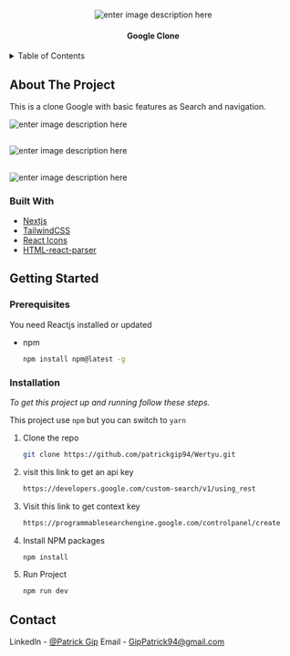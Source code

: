 
<!-- PROJECT LOGO -->
<br />
<div align="center">

  ![enter image description here](https://i.imgur.com/6iCw24m.png)
  <h4 align="center">Google Clone </h4>
</div>



<!-- TABLE OF CONTENTS -->
<details>
  <summary>Table of Contents</summary>
  <ol>
    <li>
      <a href="#about-the-project">About The Project</a>
      <ul>
        <li><a href="#built-with">Built With</a></li>
      </ul>
    </li>
    <li>
      <a href="#getting-started">Getting Started</a>
      <ul>
        <li><a href="#prerequisites">Prerequisites</a></li>
        <li><a href="#installation">Installation</a></li>
      </ul>
    </li>
    <li><a href="#contact">Contact</a></li>
  </ol>
</details>



<!-- ABOUT THE PROJECT -->
## About The Project

This is a clone Google with basic features as Search and navigation.


![enter image description here](https://i.imgur.com/71hJaQO.png)
##

![enter image description here](https://i.imgur.com/bwpBaqE.png)
##

![enter image description here](https://i.imgur.com/SsV0pe9.png)


### Built With

* [Nextjs](https://nextjs.org/docs)
* [TailwindCSS](https://v2.tailwindcss.com/docs)
* [React Icons](https://react-icons.github.io/react-icons/)
* [HTML-react-parser](https://www.npmjs.com/package/html-react-parser)




<!-- GETTING STARTED -->
## Getting Started

### Prerequisites

You need Reactjs installed or updated

* npm
  ```sh
  npm install npm@latest -g
  ```

### Installation

_To get this project up and running follow these steps._

<!-- 1. Get a free API Key at [https://example.com](https://example.com) -->
This project use `npm` but you can switch to `yarn`

1. Clone the repo
   ```sh
   git clone https://github.com/patrickgip94/Wertyu.git
   ```

2. visit this link to get an api key
    ```sh
    https://developers.google.com/custom-search/v1/using_rest
    ```

3. Visit this link to get context key
    ```sh
	https://programmablesearchengine.google.com/controlpanel/create
    ```



4. Install NPM packages
   ```sh
   npm install
   ```

5. Run Project
   ```sh
   npm run dev
   ```


<!-- CONTACT -->
## Contact

Linkedln - [@Patrick Gip](https://www.linkedin.com/in/patrickgip94/)
Email - GipPatrick94@gmail.com



